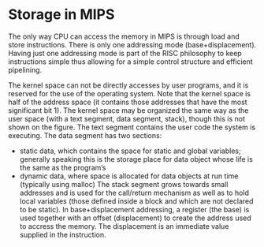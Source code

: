 # Storage in MIPS

The only way CPU can access the memory in MIPS is through load and store instructions. There is only one
addressing mode (base+displacement). Having just one addressing mode is part of the RISC philosophy to
keep instructions simple thus allowing for a simple control structure and efficient pipelining.

The kernel space can not be directly accesses by user programs, and it is reserved for the use of the operating system.
Note that the kernel space is half of the address space (it contains those addresses that have the most
significant bit 1). The kernel space may be organized the same way as the user space (with a text segment,
data segment, stack), though this is not shown on the figure.
The text segment contains the user code the system is executing. The data segment has two sections:
- static data, which contains the space for static and global variables; generally speaking this is the storage place for data object whose life is the same as the program’s
- dynamic data, where space is allocated for data objects at run time (typically using malloc)
The stack segment grows towards small addresses and is used for the call/return mechanism as well as to hold
local variables (those defined inside a block and which are not declared to be static).
In base+displacement addressing, a register (the base) is used together with an offset (displacement) to create
the address used to accress the memory. The displacement is an immediate value supplied in the instruction.
